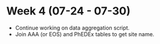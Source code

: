 # Week 4 (07-24 - 07-30)

*   Continue working on data aggregation script.
*   Join AAA (or EOS) and PhEDEx tables to get site name.
